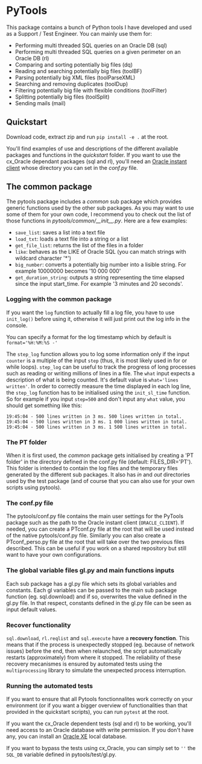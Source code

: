 # PyTools

This package contains a bunch of Python tools I have developed and used as a Support / Test Engineer.
You can mainly use them for:

- Performing multi threaded SQL queries on an Oracle DB (sql)
- Performing multi threaded SQL queries on a given perimeter on an Oracle DB (rl)
- Comparing and sorting potentially big files (dq)
- Reading and searching potentially big files (toolBF)
- Parsing potentially big XML files (toolParseXML)
- Searching and removing duplicates (toolDup)
- Filtering potentially big file with flexible conditions (toolFilter)
- Splitting potentially big files (toolSplit)
- Sending mails (mail)

## Quickstart

Download code, extract zip and run `pip install -e .` at the root.

You'll find examples of use and descriptions of the different available packages and functions in the _quickstart_ folder.
If you want to use the cx_Oracle dependant packages (sql and rl), you'll need an [Oracle instant client](https://www.oracle.com/uk/database/technologies/instant-client/downloads.html) whose directory you can set in the _conf.py_ file.

## The common package

The pytools package includes a _common_ sub package which provides generic functions used by the other sub packages. As you may want to use some of them for your own code, I recommend you to check out the list of those functions in _pytools/common/\_\_init\_\_.py_. Here are a few examples:

- `save_list`: saves a list into a text file
- `load_txt`: loads a text file into a string or a list
- `get_file_list`: returns the list of the files in a folder
- `like`: behaves as the LIKE of Oracle SQL (you can match strings with wildcard character '\*')
- `big_number`: converts a potentially big number into a lisible string. For example 10000000 becomes '10 000 000'
- `get_duration_string`: outputs a string representing the time elapsed since the input start_time. For example '3 minutes and 20 seconds'.

### Logging with the common package

If you want the `log` function to actually fill a log file, you have to use `init_log()` before using it, otherwise it will just print out the log info in the console.

You can specify a format for the log timestamp which by default is ``format='%H:%M:%S -'``

The `step_log` function allows you to log some information only if the input ``counter`` is a multiple of the input ``step`` (thus, it is most likely used in for or while loops). `step_log` can be useful to track the progress of long processes such as reading or writing millions of lines in a file. The ``what`` input expects a description of what is being counted. It's default value is  ``what='lines written'``. In order to correctly measure the time displayed in each log line, the ``step_log`` function has to be initialised using the ``init_sl_time`` function. So for example if you input ``step=500`` and don't input any ``what`` value, you should get something like this:

    19:45:04 - 500 lines written in 3 ms. 500 lines written in total.
    19:45:04 - 500 lines written in 3 ms. 1 000 lines written in total.
    19:45:04 - 500 lines written in 3 ms. 1 500 lines written in total.

### The PT folder

When it is first used, the _common_ package gets initialised by creating a 'PT folder' in the directory defined in the conf.py file (default: FILES_DIR='PT'). This folder is intended to contain the log files and the temporary files generated by the different sub packages. It also has _in_ and _out_ directories used by the test package (and of course that you can also use for your own scripts using pytools).

### The conf.py file

The pytools/conf.py file contains the main user settings for the PyTools package such as the path to the Oracle instant client (``ORACLE_CLIENT``). If needed, you can create a PTconf.py file at the root that will be used instead of the native pytools/conf.py file. Similarly you can also create a PTconf_perso.py file at the root that will take over the two previous files described. This can be useful if you work on a shared repository but still want to have your own configurations.

### The global variable files gl.py and main functions inputs

Each sub package has a gl.py file which sets its global variables and constants. Each gl variables can be passed to the main sub package function (eg. sql.download) and if so, overwrites the value defined in the gl.py file. In that respect, constants defined in the gl.py file can be seen as input default values.

### Recover functionality

``sql.download``, ``rl.reqlist`` and ``sql.execute`` have a __recovery fonction__. This means that if the process is unexpectedly stopped (eg. because of network issues) before the end, then when relaunched, the script automatically restarts (approximately) from where it stopped. The reliability of these recovery mecanismes is ensured by automated tests using the ``multiprocessing`` library to simulate the unexpected process interruption.

### Running the automated tests

If you want to ensure that all Pytools fonctionnalites work correctly on your environment (or if you want a bigger overview of functionalities than that provided in the quickstart scripts), you can run ``pytest`` at the root.

If you want the cx_Oracle dependent tests (sql and rl) to be working, you'll need access to an Oracle database with write permission. If you don't have any, you can install an [Oracle XE](https://www.oracle.com/database/technologies/appdev/xe.html) local database.

If you want to bypass the tests using cx_Oracle, you can simply set to ``''`` the ``SQL_DB`` variable defined in pytools/test/gl.py.

